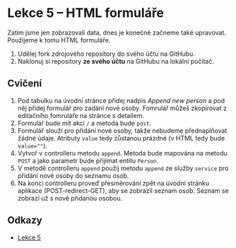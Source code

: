 # Lekce 5 – HTML formuláře

Zatím jsme jen zobrazovali data, dnes je konečně začneme také upravovat. Použijeme k tomu HTML formuláře. 

1. Udělej fork zdrojového repository do svého účtu na GitHubu.
1. Naklonuj si repository **ze svého účtu** na GitHubu na lokální počítač.

## Cvičení
1. Pod tabulku na úvodní stránce přidej nadpis *Append new person* a pod něj přidej formulář pro zadání nové osoby. Fomrulář můžeš zkopírovat z editačního fomruláře na stránce s detailem.
1. Formulář bude mít akci `/` a metoda bude `post`.
1. Formulář slouží pro přidání nové osoby, takže nebudeme přednaplňovat žádné údaje. Atributy `value` tedy zůstanou prázdné (v HTML tedy bude `value=""`).
1. Vytvoř v controlleru metodu `append`. Metoda bude mapována na metodu `POST` a jako parametr bude přijímat entitu `Person`.
1. V metodě controlleru `append` použij metodu `append` ze služby `service` pro přidání nové osoby do seznamu osob.
1. Na konci controlleru proveď přesměrování zpět na úvodní stránku aplikace (POST-redirect-GET), aby se zobrazil seznam osob. Seznam se zobrazí už s nově přidanou osobou.

## Odkazy
* [Lekce 5](https://java.czechitas.cz/2023-podzim/java-2-online/lekce-5.html)
